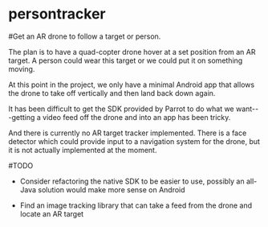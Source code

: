 persontracker
=============

#Get an AR drone to follow a target or person.

The plan is to have a quad-copter drone hover at a set position
from an AR target.  A person could wear this target or we could
put it on something moving.

At this point in the project, we only have a minimal Android
app that allows the drone to take off vertically and then land
back down again.

It has been difficult to get the SDK provided by Parrot to do
what we want---getting a video feed off the drone and into an
app has been tricky.

And there is currently no AR target tracker implemented.  There
is a face detector which could provide input to a navigation
system for the drone, but it is not actually implemented at
the moment.

#TODO

* Consider refactoring the native SDK to be easier to use,
possibly an all-Java solution would make more sense on Android

* Find an image tracking library that can take a feed from the
drone and locate an AR target


